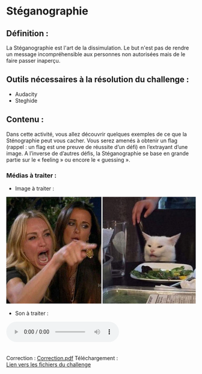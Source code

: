 # Stéganographie

## Définition :
La Stéganographie est l'art de la dissimulation. Le but n'est pas de rendre un message incompréhensible aux personnes non autorisées mais de le faire passer inaperçu.

## Outils nécessaires à la résolution du challenge :
- Audacity
- Steghide


## Contenu :

Dans cette activité, vous allez découvrir quelques exemples de ce que la Sténographie peut vous cacher. Vous serez amenés à obtenir un flag (rappel : un flag est une preuve de réussite d’un défi) en l’extrayant d’une image. A l’inverse de d’autres défis, la Stéganographie se base en grande partie sur le « feeling » ou encore le « guessing ». 

### Médias à traiter :

- Image à traiter :<br/>
<img src = "https://raw.githubusercontent.com/35383773/35383773.github.io/master/pppIut2020/victor/steganographie/womanyellingcat.jpg" title = "womanyellingcat.jpg" alt = "Erreur d'affichage">

- Son à traiter :<br/>
<audio controls>
  <source src="https://github.com/35383773/35383773.github.io/blob/master/pppIut2020/victor/steganographie/isThatAVoice.wav?raw=true" type="audio/wav" width="286" height="664">
Your browser does not support the audio element.
</audio> 
<br/><br/>

Correction : [Correction.pdf](https://github.com/35383773/35383773.github.io/tree/master/pppIut2020/victor/correction.pdf)
Téléchargement :<br/>
[Lien vers les fichiers du challenge](https://github.com/35383773/35383773.github.io/tree/master/pppIut2020/victor)
